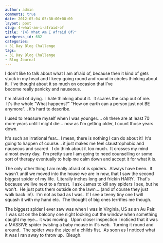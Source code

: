```yaml
---
author: admin
comments: true
date: 2012-05-04 05:30:00+00:00
layout: post
slug: 4-what-am-i-afraid-of
title: '{4} What Am I Afraid Of?'
wordpress_id: 682
categories:
- 31 Day Blog Challenge
tags:
- 31 Day Blog Challenge
- Blog Journal
---
```


I don't like to talk about what I am afraid of, because then it kind of gets stuck in my head and I keep going round and round in circles thinking about it.  I've thought about it so much on occasion that I've become really panicky and nauseous.

I'm afraid of dying.  I hate thinking about it.  It scares the crap out of me.  It's the whole "What happens?" "How on earth can a person just not BE anymore"... it's hard to describe.

I used to reassure myself when I was younger.... oh there are at least 70 more years until I might die... now as I'm getting older, I count those years down.

It's such an irrational fear... I mean, there is nothing I can do about it!  It's going to happen of course... it just makes me feel claustrophobic and nauseous and scared.  I do think about it too much.  It crosses my mind almost every day.  I'm pretty sure I am going to need counselling or some sort of therapy eventually to help me calm down and accept it for what it is.

The only other thing I am really afraid of is spiders.  Always have been.  It wasn't until we moved into the house we are in now, that I saw the second biggest spider of my life.  Literally inches long and frickin HAIRY.  That's because we live next to a forest.  I ask James to kill any spiders I see, but he won't.  He just puts them outside on the lawn....(and of course they just walk back in!).  I'm not as bad as I was.  If I see a teeny tiny one I will squash it with my hand etc.  The thought of big ones terrifies me though.

The biggest spider I ever saw was when I was in Virginia, US as an Au Pair.  I was sat on the balcony one night looking out the window when something caught my eye... it was moving.  Upon closer inspection I noticed that it was a MASSIVE spider twisting a baby mouse in it's web.  Turning it round and around.  The spider was the size of a childs fist.  As soon as I noticed what it was I ran away to throw up.  Bleugh.
